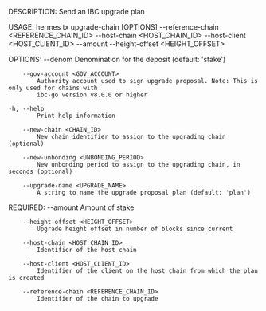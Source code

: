 DESCRIPTION:
Send an IBC upgrade plan

USAGE:
    hermes tx upgrade-chain [OPTIONS] --reference-chain <REFERENCE_CHAIN_ID> --host-chain <HOST_CHAIN_ID> --host-client <HOST_CLIENT_ID> --amount <AMOUNT> --height-offset <HEIGHT_OFFSET>

OPTIONS:
        --denom <DENOM>
            Denomination for the deposit (default: 'stake')

        --gov-account <GOV_ACCOUNT>
            Authority account used to sign upgrade proposal. Note: This is only used for chains with
            ibc-go version v8.0.0 or higher

    -h, --help
            Print help information

        --new-chain <CHAIN_ID>
            New chain identifier to assign to the upgrading chain (optional)

        --new-unbonding <UNBONDING_PERIOD>
            New unbonding period to assign to the upgrading chain, in seconds (optional)

        --upgrade-name <UPGRADE_NAME>
            A string to name the upgrade proposal plan (default: 'plan')

REQUIRED:
        --amount <AMOUNT>
            Amount of stake

        --height-offset <HEIGHT_OFFSET>
            Upgrade height offset in number of blocks since current

        --host-chain <HOST_CHAIN_ID>
            Identifier of the host chain

        --host-client <HOST_CLIENT_ID>
            Identifier of the client on the host chain from which the plan is created

        --reference-chain <REFERENCE_CHAIN_ID>
            Identifier of the chain to upgrade
